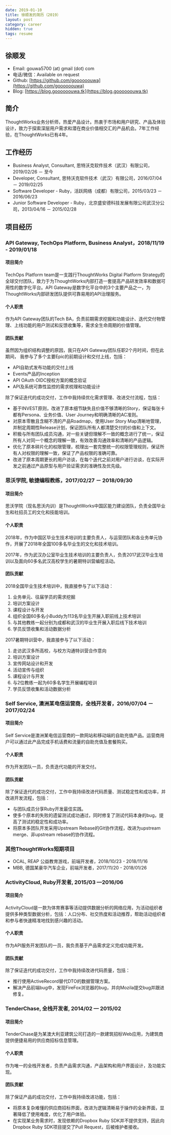 ```yaml
---
date: 2019-01-10
title: 徐顺发的简历（2019）
layout: post
category: career
hidden: true
tags: resume
---
```


## 徐顺发

- Email: gouwa5700 (at) gmail (dot) com
- 电话/微信：Available on request
- Github: [https://github.com/goooooouwa](https://github.com/goooooouwa)
- Blog: [https://blog.goooooouwa.tk](https://blog.goooooouwa.tk)

## 简介
ThoughtWorks业务分析师，热爱产品设计。热衷于市场和用户研究、产品及体验设计，致力于探索深层用户需求和潜在商业价值相交汇的产品机会。7年工作经验，在ThoughtWorks已有4年。

## 工作经历

- Business Analyst, Consultant, 思特沃克软件技术（武汉）有限公司，2019/02/26 － 至今
- Developer, Consultant, 思特沃克软件技术（武汉）有限公司，2016/07/04 － 2019/02/25
- Software Developer - Ruby，活跃网络（成都）有限公司，2015/03/23 － 2016/06/23
- Junior Software Developer - Ruby，北京盛安德科技发展有限公司武汉分公司，2013/04/16 － 2015/02/28

## 项目经历

### API Gateway, TechOps Platform, Business Analyst，2018/11/19 - 2019/01/18

#### 项目简介
TechOps Platform team是一支践行ThoughtWorks Digital Platform Strategy的全球交付团队，致力于为ThoughtWorks内部打造一套提高产品研发效率和数据可用性的数字化平台。API Gateway是数字化平台中的3个主要产品之一，为ThoughtWorks内部研发团队提供可靠易用的API治理服务。

#### 个人职责
作为API Gateway团队的Tech BA，负责前期需求挖掘和功能设计、迭代交付物管理、上线功能的用户测试和反馈收集等，需求全生命周期的价值管理。

#### 团队贡献
虽然因为组织结构调整的原因，我只在API Gateway团队任职2个月时间，但在此期间，
我参与了多个主要Epic的前期设计和交付上线，包括：

- API自助式发布功能的交付上线
- Events产品的Inception
- API OAuth OIDC授权方案的概念验证
- API及系统可靠性监控的需求梳理和功能设计

除了保证迭代的成功交付，工作中我持续优化需求管理、改进交付流程，包括：

- 基于INVEST原则，改进了原本细节缺失且价值不够清晰的Story，保证每张卡都有Persona、业务价值、User Journey和明确清晰的AC准则。
- 对原本零散且含糊不清的产品Roadmap，使用User Story Map清晰地管理，并制定周期性Release计划，保证团队所有人都清楚交付的价值和上下文。
- 积极与所有团队成员沟通，对一些关键但理解不一致的概念进行了统一，保证所有人对同一个概念的理解一致，有效改善沟通效率和清晰的产品逻辑。
- 优化了原本碎片化的权限管理，梳理出一套完整统一的权限管理规则，保证所有人对权限的理解一致，保证了产品权限的准确可靠。
- 改进了原本周期更长的用户访谈，在每个迭代之前对用户进行访谈，在实际开发之前通过产品原型与用户验证需求的准确性及优先级。

### 思沃学院, 敏捷编程教练，2017/02/27 － 2018/09/30

#### 项目简介
思沃学院（现名思沃内训）是ThoughtWorks中国区能力建设团队，负责全国毕业生和社招员工的文化和技能培训。

#### 个人职责
2018年，作为中国区毕业生技术培训的主要负责人，与运营团队和各业务单元协作，开展了2018年全国100多名毕业生的文化和技术培训。

2017年，作为武汉办公室毕业生技术培训的主要负责人，负责2017武汉毕业生培训以及面向60多名武汉高校学生的暑期特训营编程活动。

#### 团队贡献
2018全国毕业生技术培训中，我直接参与了以下活动：

1. 业务单元、往届学员的需求挖掘
2. 培训方案设计
3. 课程设计与开发
4. 组织全国60多名小Buddy为113名毕业生开展入职前线上技术培训
5. 与其他教练一起分别为成都和武汉的毕业生开展入职后线下技术培训
6. 学员反馈收集和活动数据分析

2017暑期特训营中，我直接参与了以下活动：

1. 走访武汉多所高校，与校方沟通特训营合作意向
2. 培训方案设计
3. 宣传网站设计和开发
4. 活动宣传与组织
5. 课程设计与开发
6. 与2位教练一起为60多名学生开展编程培训
7. 学员反馈收集和活动数据分析

### Self Service, 澳洲某电信运营商，全栈开发者，2016/07/04 － 2017/02/24

#### 项目简介
Self Service是澳洲某电信运营商的一款网站和移动端的自助充值产品。运营商用户可以通过此产品完成手机话费和流量的自助充值及套餐购买。

#### 个人职责
作为开发团队一员，负责迭代功能的开发交付。

#### 团队贡献
除了保证迭代的成功交付，工作中我持续改进代码质量、测试稳定性和成功率，并改进开发流程，包括：

- 与团队成员分享Ruby开发最佳实践。
- 使多个原本的失败的遗留测试成功通过，同时修复了测试代码本身的bug，提高了测试的稳定性和成功率。
- 将原本多团队开发采用Upstream Rebase的Git协作流程，改进为upstream merge、非upstream rebase的协作流程。

### 其他ThoughtWorks短期项目
- OCAL, REAP 公益教育游戏，前端开发者，2018/10/23 - 2018/11/16
- MBB, 德国某豪华汽车企业，前端开发者，2017/11/20 - 2018/01/26

### ActivityCloud, Ruby开发者, 2015/03 —2016/06

#### 项目简介
ActivityCloud是一款为体育赛事等活动提供数据分析的网络应用，为活动组织者提供多种类型数据分析，包括：人口分布、社交热度和活动推荐，帮助活动组织者和参与者快速精准地找到感兴趣的活动。

#### 个人职责
作为API服务开发团队的一员，我负责基于产品需求定义完成功能开发。

#### 团队贡献
除了保证迭代的成功交付，工作中我持续改进代码质量，包括：

- 推行使用ActiveRecord替代DTO的数据管理方案。
- 解决产品前端bug中，发现FireFox浏览器的bug，并向Mozila提交bug并跟进修复。

### TenderChase, 全栈开发者, 2014/02 — 2015/02

#### 项目简介
TenderChase是为某澳大利亚建筑公司打造的一款建筑招标Web应用，为建筑商提供便捷易用的供应商招标信息管理。

#### 个人职责
作为唯一的全栈开发者，负责产品需求沟通，产品架构和用户界面设计，及功能实现。

#### 团队贡献
除了保证产品的成功交付，工作中我持续改进功能，包括：

- 将原本复杂难懂的供应商招标界面，改进为逻辑清晰易于操作的全新界面，显著降低了使用难度，优化了用户体验。
- 在实现某业务需求时，发现依赖的Dropbox Ruby SDK并不提供支持，因此向Dropbox Ruby SDK项目提交了Pull Request，后被维护者接收。

